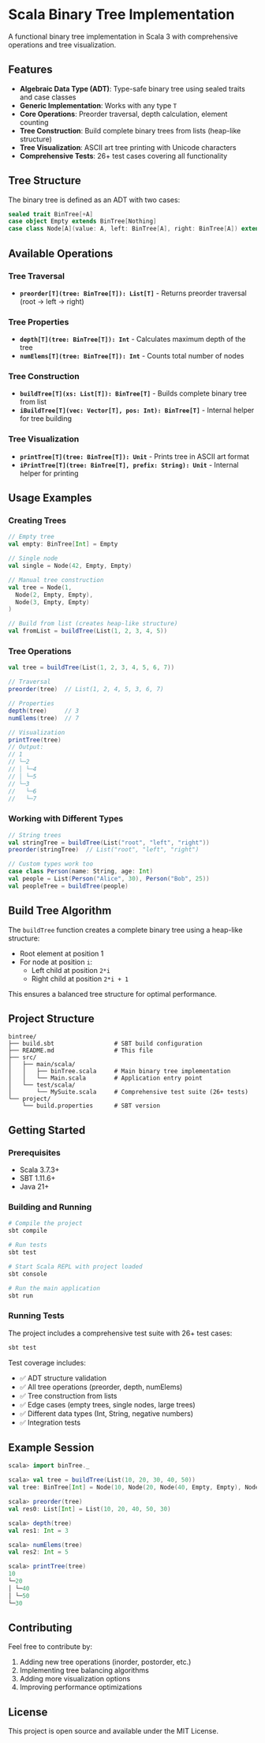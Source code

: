 # Scala Binary Tree Implementation

A functional binary tree implementation in Scala 3 with comprehensive operations and tree visualization.

## Features

- **Algebraic Data Type (ADT)**: Type-safe binary tree using sealed traits and case classes
- **Generic Implementation**: Works with any type `T`
- **Core Operations**: Preorder traversal, depth calculation, element counting
- **Tree Construction**: Build complete binary trees from lists (heap-like structure)
- **Tree Visualization**: ASCII art tree printing with Unicode characters
- **Comprehensive Tests**: 26+ test cases covering all functionality

## Tree Structure

The binary tree is defined as an ADT with two cases:

```scala
sealed trait BinTree[+A]
case object Empty extends BinTree[Nothing]
case class Node[A](value: A, left: BinTree[A], right: BinTree[A]) extends BinTree[A]
```

## Available Operations

### Tree Traversal
- **`preorder[T](tree: BinTree[T]): List[T]`** - Returns preorder traversal (root → left → right)

### Tree Properties
- **`depth[T](tree: BinTree[T]): Int`** - Calculates maximum depth of the tree
- **`numElems[T](tree: BinTree[T]): Int`** - Counts total number of nodes

### Tree Construction
- **`buildTree[T](xs: List[T]): BinTree[T]`** - Builds complete binary tree from list
- **`iBuildTree[T](vec: Vector[T], pos: Int): BinTree[T]`** - Internal helper for tree building

### Tree Visualization
- **`printTree[T](tree: BinTree[T]): Unit`** - Prints tree in ASCII art format
- **`iPrintTree[T](tree: BinTree[T], prefix: String): Unit`** - Internal helper for printing

## Usage Examples

### Creating Trees

```scala
// Empty tree
val empty: BinTree[Int] = Empty

// Single node
val single = Node(42, Empty, Empty)

// Manual tree construction
val tree = Node(1, 
  Node(2, Empty, Empty), 
  Node(3, Empty, Empty)
)

// Build from list (creates heap-like structure)
val fromList = buildTree(List(1, 2, 3, 4, 5))
```

### Tree Operations

```scala
val tree = buildTree(List(1, 2, 3, 4, 5, 6, 7))

// Traversal
preorder(tree)  // List(1, 2, 4, 5, 3, 6, 7)

// Properties
depth(tree)     // 3
numElems(tree)  // 7

// Visualization
printTree(tree)
// Output:
// 1
// └─2
// │ └─4
// │ └─5
// └─3
//   └─6
//   └─7
```

### Working with Different Types

```scala
// String trees
val stringTree = buildTree(List("root", "left", "right"))
preorder(stringTree)  // List("root", "left", "right")

// Custom types work too
case class Person(name: String, age: Int)
val people = List(Person("Alice", 30), Person("Bob", 25))
val peopleTree = buildTree(people)
```

## Build Tree Algorithm

The `buildTree` function creates a complete binary tree using a heap-like structure:
- Root element at position 1
- For node at position `i`:
  - Left child at position `2*i`
  - Right child at position `2*i + 1`

This ensures a balanced tree structure for optimal performance.

## Project Structure

```
bintree/
├── build.sbt                 # SBT build configuration
├── README.md                 # This file
├── src/
│   ├── main/scala/
│   │   ├── binTree.scala     # Main binary tree implementation
│   │   └── Main.scala        # Application entry point
│   └── test/scala/
│       └── MySuite.scala     # Comprehensive test suite (26+ tests)
└── project/
    └── build.properties      # SBT version
```

## Getting Started

### Prerequisites
- Scala 3.7.3+
- SBT 1.11.6+
- Java 21+

### Building and Running

```bash
# Compile the project
sbt compile

# Run tests
sbt test

# Start Scala REPL with project loaded
sbt console

# Run the main application
sbt run
```

### Running Tests

The project includes a comprehensive test suite with 26+ test cases:

```bash
sbt test
```

Test coverage includes:
- ✅ ADT structure validation
- ✅ All tree operations (preorder, depth, numElems)
- ✅ Tree construction from lists
- ✅ Edge cases (empty trees, single nodes, large trees)
- ✅ Different data types (Int, String, negative numbers)
- ✅ Integration tests

## Example Session

```scala
scala> import binTree._

scala> val tree = buildTree(List(10, 20, 30, 40, 50))
val tree: BinTree[Int] = Node(10, Node(20, Node(40, Empty, Empty), Node(50, Empty, Empty)), Node(30, Empty, Empty))

scala> preorder(tree)
val res0: List[Int] = List(10, 20, 40, 50, 30)

scala> depth(tree)
val res1: Int = 3

scala> numElems(tree)
val res2: Int = 5

scala> printTree(tree)
10
└─20
│ └─40
│ └─50
└─30
```

## Contributing

Feel free to contribute by:
1. Adding new tree operations (inorder, postorder, etc.)
2. Implementing tree balancing algorithms
3. Adding more visualization options
4. Improving performance optimizations

## License

This project is open source and available under the MIT License.
